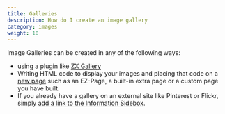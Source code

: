 ```yaml
---
title: Galleries 
description: How do I create an image gallery 
category: images
weight: 10
---
```


Image Galleries can be created in any of the following ways: 

- using a plugin like [ZX Gallery](https://www.zen-cart.com/downloads.php?do=file&id=2276) 
- Writing HTML code to display your images and placing that code on a [new page](/user/customizing/add_pages/) such as an EZ-Page, a built-in extra page or a custom page you have built. 
- If you already have a gallery on an external site like Pinterest or Flickr, simply [add a link to the Information Sidebox](/user/sideboxes/add_link_information_sidebox/). 
